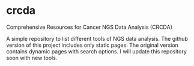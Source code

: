# crcda
Comprehensive Resources for Cancer NGS Data Analysis (CRCDA)

A simple repository to list different tools of NGS data analysis. The github version of this project includes only static pages.
The original version contains dynamic pages with search options. I will update this repository soon with new tools.
